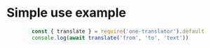
# Simple use example
    
```js
        const { translate } = require('one-translator').default
        console.log(await translate('from', 'to', 'text'))
```

